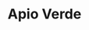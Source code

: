 ---
title: "Apio Verde"
url: /ciudad-autonoma-de-buenos-aires/apio-verde-avenida-cabildo/
shop: juguetes
---
